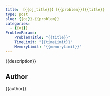 ```yaml
---
title: 【{{oj_title}}】[{{problem}}]{{title}}
type: post
slug: {{oj}}-{{problem}}
categories:
  - {{oj}}
ProblemParams:
    ProblemTitle: "{{title}}"
    TimeLimit: "{{timeLimit}}"
    MemoryLimit: "{{memoryLimit}}"
---
```


{{description}}

## Author

{{author}}
